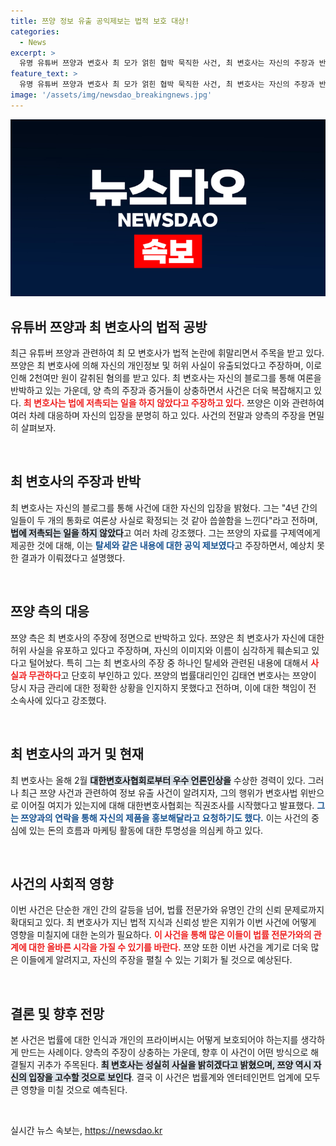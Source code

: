 ```yaml
---
title: 쯔양 정보 유출 공익제보는 법적 보호 대상!
categories:
  - News
excerpt: >
  유명 유튜버 쯔양과 변호사 최 모가 얽힌 협박 묵직한 사건, 최 변호사는 자신의 주장과 반전을 시도하지만 과거 폭로 행위가 수면 위로 드러나며 논란이 계속된다. 클릭해 진실을 확인하세요!
feature_text: >
  유명 유튜버 쯔양과 변호사 최 모가 얽힌 협박 묵직한 사건, 최 변호사는 자신의 주장과 반전을 시도하지만 과거 폭로 행위가 수면 위로 드러나며 논란이 계속된다. 클릭해 진실을 확인하세요!
image: '/assets/img/newsdao_breakingnews.jpg'
---
```


<p><img src="/assets/img/newsdao_breakingnews.jpg" alt="flaretime 속보" /></p>

<h2 data-ke-size="size26">유튜버 쯔양과 최 변호사의 법적 공방</h2>

<p data-ke-size="size16">최근 유튜버 쯔양과 관련하여 최 모 변호사가 법적 논란에 휘말리면서 주목을 받고 있다. 쯔양은 최 변호사에 의해 자신의 개인정보 및 허위 사실이 유출되었다고 주장하며, 이로 인해 2천여만 원이 갈취된 혐의를 받고 있다. 최 변호사는 자신의 블로그를 통해 여론을 반박하고 있는 가운데, 양 측의 주장과 증거들이 상충하면서 사건은 더욱 복잡해지고 있다. <b><span style="color: #ee2323;">최 변호사는 법에 저촉되는 일을 하지 않았다고 주장하고 있다.</span></b> 쯔양은 이와 관련하여 여러 차례 대응하며 자신의 입장을 분명히 하고 있다. 사건의 전말과 양측의 주장을 면밀히 살펴보자.</p>

<p data-ke-size="size16">&nbsp;</p>

<h2 data-ke-size="size26">최 변호사의 주장과 반박</h2>

<p data-ke-size="size16">최 변호사는 자신의 블로그를 통해 사건에 대한 자신의 입장을 밝혔다. 그는 "4년 간의 일들이 두 개의 통화로 여론상 사실로 확정되는 것 같아 씁쓸함을 느낀다"라고 전하며, <b><span style="background-color: #21538527;">법에 저촉되는 일을 하지 않았다</span></b>고 여러 차례 강조했다. 그는 쯔양의 자료를 구제역에게 제공한 것에 대해, 이는 <b><span style="color: #1a5490;">탈세와 같은 내용에 대한 공익 제보였다</span></b>고 주장하면서, 예상치 못한 결과가 이뤄졌다고 설명했다. </p>

<p data-ke-size="size16">&nbsp;</p>

<h2 data-ke-size="size26">쯔양 측의 대응</h2>

<p data-ke-size="size16">쯔양 측은 최 변호사의 주장에 정면으로 반박하고 있다. 쯔양은 최 변호사가 자신에 대한 허위 사실을 유포하고 있다고 주장하며, 자신의 이미지와 이름이 심각하게 훼손되고 있다고 털어놨다. 특히 그는 최 변호사의 주장 중 하나인 탈세와 관련된 내용에 대해서 <b><span style="color: #ee2323;">사실과 무관하다</span></b>고 단호히 부인하고 있다. 쯔양의 법률대리인인 김태연 변호사는 쯔양이 당시 자금 관리에 대한 정확한 상황을 인지하지 못했다고 전하며, 이에 대한 책임이 전 소속사에 있다고 강조했다.</p>

<p data-ke-size="size16">&nbsp;</p>

<h2 data-ke-size="size26">최 변호사의 과거 및 현재</h2>

<p data-ke-size="size16">최 변호사는 올해 2월 <b><span style="background-color: #21538527;">대한변호사협회로부터 우수 언론인상을</span></b> 수상한 경력이 있다. 그러나 최근 쯔양 사건과 관련하여 정보 유출 사건이 알려지자, 그의 행위가 변호사법 위반으로 이어질 여지가 있는지에 대해 대한변호사협회는 직권조사를 시작했다고 발표했다. <b><span style="color: #1a5490;">그는 쯔양과의 연락을 통해 자신의 제품을 홍보해달라고 요청하기도 했다.</span></b> 이는 사건의 중심에 있는 돈의 흐름과 마케팅 활동에 대한 투명성을 의심케 하고 있다.</p>

<p data-ke-size="size16">&nbsp;</p>

<h2 data-ke-size="size26">사건의 사회적 영향</h2>

<p data-ke-size="size16">이번 사건은 단순한 개인 간의 갈등을 넘어, 법률 전문가와 유명인 간의 신뢰 문제로까지 확대되고 있다. 최 변호사가 지닌 법적 지식과 신뢰성 받은 지위가 이번 사건에 어떻게 영향을 미칠지에 대한 논의가 필요하다. <b><span style="color: #ee2323;">이 사건을 통해 많은 이들이 법률 전문가와의 관계에 대한 올바른 시각을 가질 수 있기를 바란다.</span></b> 쯔양 또한 이번 사건을 계기로 더욱 많은 이들에게 알려지고, 자신의 주장을 펼칠 수 있는 기회가 될 것으로 예상된다.</p>

<p data-ke-size="size16">&nbsp;</p>

<h2 data-ke-size="size26">결론 및 향후 전망</h2>

<p data-ke-size="size16">본 사건은 법률에 대한 인식과 개인의 프라이버시는 어떻게 보호되어야 하는지를 생각하게 만드는 사례이다. 양측의 주장이 상충하는 가운데, 향후 이 사건이 어떤 방식으로 해결될지 귀추가 주목된다. <b><span style="background-color: #21538527;">최 변호사는 성실히 사실을 밝히겠다고 밝혔으며, 쯔양 역시 자신의 입장을 고수할 것으로 보인다</span></b>. 결국 이 사건은 법률계와 엔터테인먼트 업계에 모두 큰 영향을 미칠 것으로 예측된다.</p>

<p data-ke-size="size16">&nbsp;</p>
실시간 뉴스 속보는, <a href="https://newsdao.kr" rel="dofollow">https://newsdao.kr</a>


